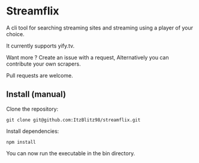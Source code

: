 # Streamflix

A cli tool for searching streaming sites and streaming using a player of your choice.

It currently supports yify.tv.

Want more ? Create an issue with a request, Alternatively you can contribute your own scrapers.

Pull requests are welcome.


## Install (manual)

Clone the repository:

```
git clone git@github.com:ItzBlitz98/streamflix.git
```


Install dependencies:

```
npm install
```

You can now run the executable in the bin directory.
